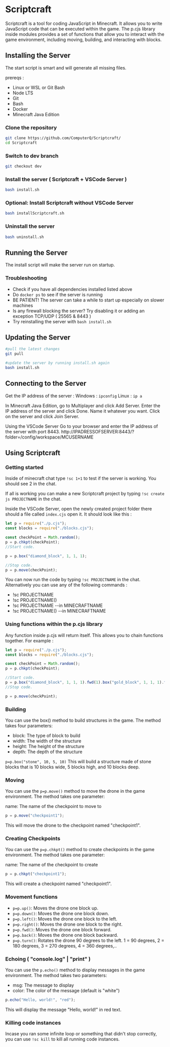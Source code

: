 # Scriptcraft

Scriptcraft is a tool for coding JavaScript in Minecraft. It allows you to write JavaScript code that can be executed within the game. The p.cjs library inside modules provides a set of functions that allow you to interact with the game environment, including moving, building, and interacting with blocks.

## Installing the Server

The start script is smart and will generate all missing files.

prereqs :

- Linux or WSL or Git Bash
- Node LTS
- Git
- Bash
- Docker
- Minecraft Java Edition

### Clone the repository

```sh
git clone https://github.com/ComputerQ/Scriptcraft/
cd Scriptcraft
```

### Switch to dev branch

```sh
git checkout dev
```

### Install the server ( Scriptcraft + VSCode Server )

```sh
bash install.sh
```

### Optional: Install Scriptcraft without VSCode Server

```sh
bash installScriptcraft.sh
```

### Uninstall the server

```sh
bash uninstall.sh
```

## Running the Server

The install script will make the server run on startup.

### Troubleshooting

- Check if you have all dependencies installed listed above
- Do `docker ps` to see if the server is running
- BE PATIENT! The server can take a while to start up especially on slower machines
- Is any firewall blocking the server? Try disabling it or adding an exception TCP/UDP ( 25565 & 8443 )
- Try reinstalling the server with `bash install.sh`

## Updating the Server

```sh
#pull the latest changes
git pull

#update the server by running install.sh again
bash install.sh
```

## Connecting to the Server

Get the IP address of the server :
Windows : `ipconfig`
Linux : `ip a`

In Minecraft Java Edition, go to Multiplayer and click Add Server.
Enter the IP address of the server and click Done. Name it whatever you want.
Click on the server and click Join Server.

Using the VSCode Server
Go to your browser and enter the IP address of the server with port 8443.
http://IPADRESSOFSERVER:8443/?folder=/config/workspace/MCUSERNAME

## Using Scriptcraft

### Getting started

Inside of minecraft chat type `!sc 1+1` to test if the server is working. You should see 2 in the chat.

If all is working you can make a new Scriptcraft project by typing `!sc create js PROJECTNAME` in the chat.

Inside the VSCode Server, open the newly created project folder there should a file called `index.cjs` open it.
It should look like this :

```js
let p = require("./p.cjs");
const blocks = require("./blocks.cjs");

const checkPoint = Math.random();
p = p.chkpt(checkPoint);
//Start code.

p = p.box("diamond_block", 1, 1, 1);

//Stop code.
p = p.move(checkPoint);
```

You can now run the code by typing `!sc PROJECTNAME` in the chat.
Alternatively you can use any of the following commands :

- !sc PROJECTNAME
- !sc PROJECTNAME()
- !sc PROJECTNAME --in MINECRAFTNAME
- !sc PROJECTNAME() --in MINECRAFTNAME

### Using functions within the p.cjs library

Any function inside p.cjs will return itself. This allows you to chain functions together.
For example :

```js
let p = require("./p.cjs");
const blocks = require("./blocks.cjs");

const checkPoint = Math.random();
p = p.chkpt(checkPoint);

//Start code.
p = p.box("diamond_block", 1, 1, 1).fwd(1).box("gold_block", 1, 1, 1).fwd(1).box("emerald_block", 1, 1, 1);
//Stop code.

p = p.move(checkPoint);
```

### Building

You can use the box() method to build structures in the game. The method takes four parameters:

- block: The type of block to build
- width: The width of the structure
- height: The height of the structure
- depth: The depth of the structure

`p=p.box("stone", 10, 5, 10)`
This will build a structure made of stone blocks that is 10 blocks wide, 5 blocks high, and 10 blocks deep.

### Moving

You can use the `p=p.move()` method to move the drone in the game environment. The method takes one parameter:

name: The name of the checkpoint to move to

```js
p = p.move("checkpoint1");
```

This will move the drone to the checkpoint named "checkpoint1".

### Creating Checkpoints

You can use the `p=p.chkpt()` method to create checkpoints in the game environment. The method takes one parameter:

name: The name of the checkpoint to create

```js
p = p.chkpt("checkpoint1");
```

This will create a checkpoint named "checkpoint1".

### Movement functions

- `p=p.up()`: Moves the drone one block up.
- `p=p.down()`: Moves the drone one block down.
- `p=p.left()`: Moves the drone one block to the left.
- `p=p.right()`: Moves the drone one block to the right.
- `p=p.fwd()`: Moves the drone one block forward.
- `p=p.back()`: Moves the drone one block backward.
- `p=p.turn()`: Rotates the drone 90 degrees to the left. 1 = 90 degrees, 2 = 180 degrees, 3 = 270 degrees, 4 = 360 degrees,..

### Echoing ( "console.log" | "print" )

You can use the `p.echo()` method to display messages in the game environment. The method takes two parameters:

- msg: The message to display
- color: The color of the message (default is "white")

```js
p.echo("Hello, world!", "red");
```

This will display the message "Hello, world!" in red text.

### Killing code instances

Incase you ran some infinite loop or something that didn't stop correctly, you can use `!sc kill` to kill all running code instances.
